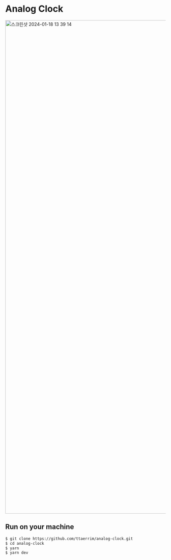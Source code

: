# Analog Clock

<img width="1552" alt="스크린샷 2024-01-18 13 39 14" src="https://github.com/ttaerrim/analog-clock/assets/43867711/9a816298-de57-434d-841a-40f7d9c4fac6">

## Run on your machine

```bash
$ git clone https://github.com/ttaerrim/analog-clock.git
$ cd analog-clock
$ yarn
$ yarn dev
```
